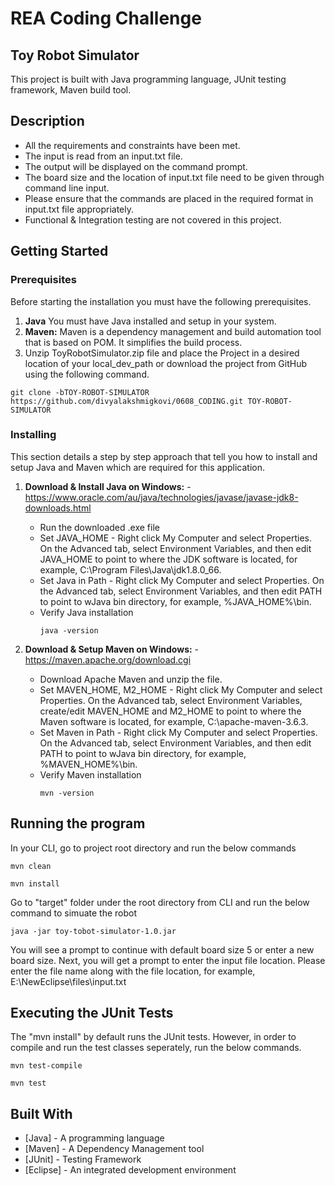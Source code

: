 # REA Coding Challenge
## Toy Robot Simulator

This project is built with Java programming language, JUnit testing framework, Maven build tool.

## Description

- All the requirements and constraints have been met.  
- The input is read from an input.txt file.  
- The output will be displayed on the command prompt.
- The board size and the location of input.txt file need to be given through command line input. 
- Please ensure that the commands are placed in the required format in input.txt file appropriately.  
- Functional & Integration testing are not covered in this project.  

## Getting Started

### Prerequisites

Before starting the installation you must have the following prerequisites. 

1. **Java** You must have Java installed and setup in your system. 
2. **Maven:** Maven is a dependency management and build automation tool that is based on POM. It simplifies the build process.
3. Unzip ToyRobotSimulator.zip file and place the Project in a desired location of your local_dev_path or download the project from GitHub using the following command.
```
git clone -bTOY-ROBOT-SIMULATOR https://github.com/divyalakshmigkovi/0608_CODING.git TOY-ROBOT-SIMULATOR
```
  
### Installing

This section details a step by step approach that tell you how to install and setup Java and Maven which are required for this application.

1. **Download & Install Java on Windows:** - https://www.oracle.com/au/java/technologies/javase/javase-jdk8-downloads.html
   - Run the downloaded .exe file
   - Set JAVA_HOME - Right click My Computer and select Properties. On the Advanced tab, select Environment Variables, and then edit JAVA_HOME to point to where the JDK       software is located, for example, C:\Program Files\Java\jdk1.8.0_66.
   - Set Java in Path - Right click My Computer and select Properties. On the Advanced tab, select Environment Variables, and then edit PATH to point to wJava bin directory, for example, %JAVA_HOME%\bin.
   - Verify Java installation
     ```
     java -version
     ```
    
2. **Download & Setup Maven on Windows:** - https://maven.apache.org/download.cgi
   - Download Apache Maven and unzip the file.
   - Set MAVEN_HOME, M2_HOME - Right click My Computer and select Properties. On the Advanced tab, select Environment Variables, create/edit MAVEN_HOME and M2_HOME to point to where the Maven software is located, for example, C:\apache-maven-3.6.3.
   -  Set Maven in Path - Right click My Computer and select Properties. On the Advanced tab, select Environment Variables, and then edit PATH to point to wJava bin directory, for example, %MAVEN_HOME%\bin.
   -  Verify Maven installation
      ```
      mvn -version
      ```
      
## Running the program

In your CLI, go to project root directory and run the below commands  

```
mvn clean
```
```
mvn install
```
Go to "target" folder under the root directory from CLI and run the below command to simuate the robot
```
java -jar toy-tobot-simulator-1.0.jar
```
You will see a prompt to continue with default board size 5 or enter a new board size. Next, you will get a prompt to enter the input file location. 
Please enter the file name along with the file location, for example, E:\NewEclipse\files\input.txt

## Executing the JUnit Tests

The "mvn install" by default runs the JUnit tests. However, in order to compile and run the test classes seperately, run the below commands.

```
mvn test-compile
```
```
mvn test
```

## Built With

* [Java] - A programming language 
* [Maven] - A Dependency Management tool
* [JUnit] - Testing Framework
* [Eclipse] - An integrated development environment



